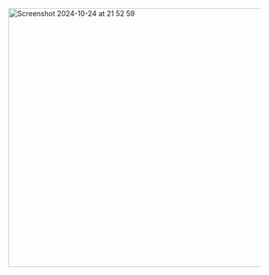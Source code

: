 <img width="518" alt="Screenshot 2024-10-24 at 21 52 59" src="https://github.com/user-attachments/assets/39170380-eadf-4db3-a411-d1c46bcd7c0a">

